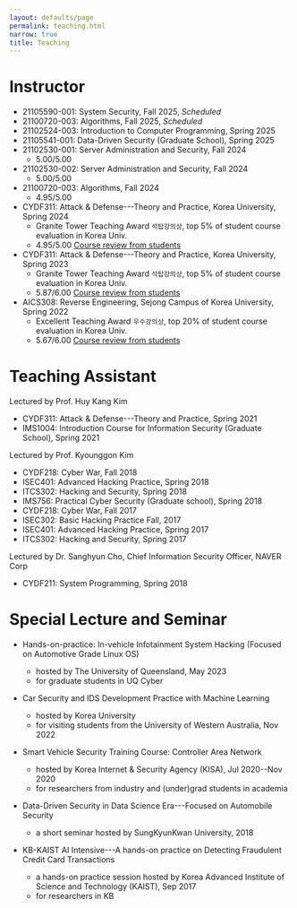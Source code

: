 ```yaml
---
layout: defaults/page
permalink: teaching.html
narrow: true
title: Teaching
---
```


# Instructor
- 21105590-001: System Security, Fall 2025, *Scheduled*
- 21100720-003: Algorithms, Fall 2025, *Scheduled*
- 21102524-003: Introduction to Computer Programming, Spring 2025
- 21105541-001: Data-Driven Security (Graduate School), Spring 2025
- 21102530-001: Server Administration and Security, Fall 2024
  - 5.00/5.00
- 21102530-002: Server Administration and Security, Fall 2024
  - 5.00/5.00
- 21100720-003: Algorithms, Fall 2024
  - 4.95/5.00
- CYDF311: Attack & Defense---Theory and Practice, Korea University, Spring 2024
  - Granite Tower Teaching Award `석탑강의상`, top 5% of student course evaluation in Korea Univ.
  - 4.95/5.00 [Course review from students](a/Spring24-CYDF311-Comment.pdf)
- CYDF311: Attack & Defense---Theory and Practice, Korea University, Spring 2023
  - Granite Tower Teaching Award `석탑강의상`, top 5% of student course evaluation in Korea Univ.
  - 5.87/6.00 [Course review from students](a/Spring23-CYDF311-Comment.pdf)
- AICS308: Reverse Engineering, Sejong Campus of Korea University, Spring 2022
  - Excellent Teaching Award `우수강의상`, top 20% of student course evaluation in Korea Univ.
  - 5.67/6.00 [Course review from students](a/Spring22-AICS308-Comment.pdf)

# Teaching Assistant
Lectured by Prof. Huy Kang Kim

- CYDF311: Attack & Defense---Theory and Practice, Spring 2021
- IMS1004: Introduction Course for Information Security (Graduate School), Spring 2021

Lectured by Prof. Kyounggon Kim
- CYDF218: Cyber War, Fall 2018
- ISEC401: Advanced Hacking Practice, Spring 2018
- ITCS302: Hacking and Security, Spring 2018
- IMS756: Practical Cyber Security (Graduate school), Spring 2018
- CYDF218: Cyber War, Fall 2017
- ISEC302: Basic Hacking Practice Fall, 2017
- ISEC401: Advanced Hacking Practice, Spring 2017
- ITCS302: Hacking and Security, Spring 2017

Lectured by Dr. Sanghyun Cho, Chief Information Security Officer, NAVER Corp
- CYDF211: System Programming, Spring 2018

# Special Lecture and Seminar

- Hands-on-practice: In-vehicle Infotainment System Hacking (Focused on Automotive Grade Linux OS)
  - hosted by The University of Queensland, May 2023
  - for graduate students in UQ Cyber

- Car Security and IDS Development Practice with Machine Learning
  - hosted by Korea University
  - for visiting students from the University of Western Australia, Nov 2022

- Smart Vehicle Security Training Course: Controller Area Network
  - hosted by Korea Internet & Security Agency (KISA), Jul 2020--Nov 2020
  - for researchers from industry and (under)grad students in academia

- Data-Driven Security in Data Science Era---Focused on Automobile Security
  - a short seminar hosted by SungKyunKwan University, 2018

- KB-KAIST AI Intensive---A hands-on practice on Detecting Fraudulent Credit Card Transactions
  - a hands-on practice session hosted by Korea Advanced Institute of Science and Technology (KAIST), Sep 2017
  - for researchers in KB 
